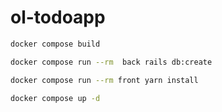 # ol-todoapp

```bash
docker compose build 
```

```bash
docker compose run --rm  back rails db:create
```

```bash
docker compose run --rm front yarn install
```

```bash
docker compose up -d
```
